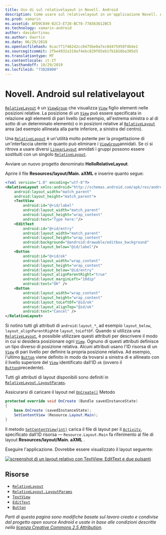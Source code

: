 ```yaml
---
title: Uso di sul relativelayout in Novell. Android
description: Come usare sul relativelayout in un'applicazione Novell. Android
ms.prod: xamarin
ms.assetid: AFD9C849-02C3-E728-BC78-77A563612BC5
ms.technology: xamarin-android
author: davidortinau
ms.author: daortin
ms.date: 06/29/2018
ms.openlocfilehash: 6cac771f46242cc0475be0a7ec0d475950f4b4e1
ms.sourcegitcommit: 2fbe4932a319af4ebc829f65eb1fb1816ba305d3
ms.translationtype: MT
ms.contentlocale: it-IT
ms.lasthandoff: 10/29/2019
ms.locfileid: "73028800"
---
```

# <a name="xamarinandroid-relativelayout"></a>Novell. Android sul relativelayout

[`RelativeLayout`](xref:Android.Widget.RelativeLayout) è un [`ViewGroup`](xref:Android.Views.ViewGroup) che visualizza [`View`](xref:Android.Views.View) figlio
elementi nelle posizioni relative. La posizione di un [`View`](xref:Android.Views.View) può essere specificata in relazione agli elementi di pari livello (ad esempio, all'estrema sinistra o al di sotto di un determinato elemento) o in posizioni relative al [`RelativeLayout`](xref:Android.Widget.RelativeLayout)
area (ad esempio allineata alla parte inferiore, a sinistra del centro).

Una [`RelativeLayout`](xref:Android.Widget.RelativeLayout) è un'utilità molto potente per la progettazione di un'interfaccia utente in quanto può eliminare i [`ViewGroup`](xref:Android.Views.ViewGroup)annidati. Se ci si ritrova a usare diversi [`LinearLayout`](xref:Android.Widget.LinearLayout) annidati
i gruppi possono essere sostituiti con un singolo [`RelativeLayout`](xref:Android.Widget.RelativeLayout).

Avviare un nuovo progetto denominato **HelloRelativeLayout**.

Aprire il file **Resources/layout/Main. aXML** e inserire quanto segue:

```xml
<?xml version="1.0" encoding="utf-8"?>
<RelativeLayout xmlns:android="http://schemas.android.com/apk/res/android"
    android:layout_width="match_parent"
    android:layout_height="match_parent">
    <TextView
        android:id="@+id/label"
        android:layout_width="match_parent"
        android:layout_height="wrap_content"
        android:text="Type here:"/>
    <EditText
        android:id="@+id/entry"
        android:layout_width="match_parent"
        android:layout_height="wrap_content"
        android:background="@android:drawable/editbox_background"
        android:layout_below="@id/label"/>
    <Button
        android:id="@+id/ok"
        android:layout_width="wrap_content"
        android:layout_height="wrap_content"
        android:layout_below="@id/entry"
        android:layout_alignParentRight="true"
        android:layout_marginLeft="10dip"
        android:text="OK" />
    <Button
        android:layout_width="wrap_content"
        android:layout_height="wrap_content"
        android:layout_toLeftOf="@id/ok"
        android:layout_alignTop="@id/ok"
        android:text="Cancel" />
</RelativeLayout>
```

Si notino tutti gli attributi di `android:layout_*`, ad esempio `layout_below`, `layout_alignParentRight`e `layout_toLeftOf`.
Quando si utilizza una [`RelativeLayout`](xref:Android.Widget.RelativeLayout), è possibile utilizzare questi attributi per descrivere il modo in cui si desidera posizionare ogni [`View`](xref:Android.Views.View). Ognuno di questi attributi definisce un tipo diverso di posizione relativa. Alcuni attributi usano l'ID risorsa di un [`View`](xref:Android.Views.View) di pari livello per definire la propria posizione relativa. Ad esempio, l'ultimo [`Button`](xref:Android.Widget.Button) viene definito in modo da trovarsi a sinistra di e allineato con il livello superiore del [`View`](xref:Android.Views.View) identificato dall'ID `ok` (ovvero il [`Button`](xref:Android.Widget.Button)precedente).

Tutti gli attributi di layout disponibili sono definiti in [`RelativeLayout.LayoutParams`](xref:Android.Widget.RelativeLayout.LayoutParams).

Assicurarsi di caricare il layout nel [`OnCreate()`](xref:Android.App.Activity.OnCreate*)
Metodo

```csharp
protected override void OnCreate (Bundle savedInstanceState)
{
    base.OnCreate (savedInstanceState);
    SetContentView (Resource.Layout.Main);
}
```

Il metodo [`SetContentView(int)`](xref:Android.App.Activity.SetContentView*) carica il file di layout per il [`Activity`](xref:Android.App.Activity), specificato dall'ID risorsa &mdash; `Resource.Layout.Main` fa riferimento al file di layout **Resources/layout/Main. aXML** .

Eseguire l'applicazione. Dovrebbe essere visualizzato il layout seguente:

[![screenshot di un layout relativo con TextView, EditText e due pulsanti](relative-layout-images/helloviews2.png)](relative-layout-images/helloviews2.png#lightbox)

## <a name="resources"></a>Risorse

- [`RelativeLayout`](xref:Android.Widget.RelativeLayout)
- [`RelativeLayout.LayoutParams`](xref:Android.Widget.RelativeLayout.LayoutParams)
- [`TextView`](xref:Android.Widget.TextView)
- [`EditText`](xref:Android.Widget.EditText)
- [`Button`](xref:Android.Widget.Button)

_Parti di questa pagina sono modifiche basate sul lavoro creato e condivise dal progetto open source Android e usate in base alle condizioni descritte nella [licenza Creative Commons 2,5 Attribution](https://creativecommons.org/licenses/by/2.5/)._
